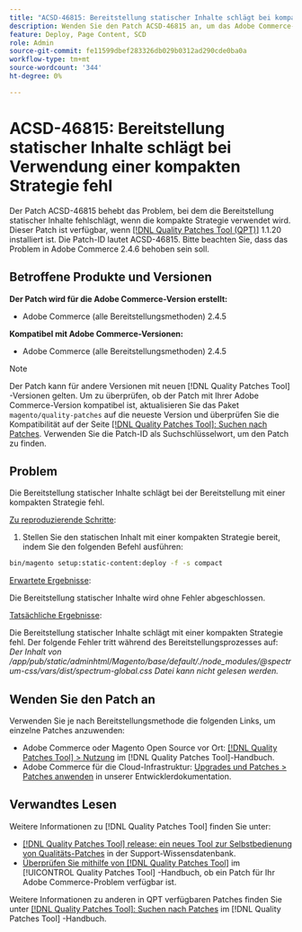 ```yaml
---
title: "ACSD-46815: Bereitstellung statischer Inhalte schlägt bei kompakter Strategie fehl."
description: Wenden Sie den Patch ACSD-46815 an, um das Adobe Commerce-Problem zu beheben, bei dem die Bereitstellung statischer Inhalte bei Verwendung einer kompakten Strategie fehlschlägt.
feature: Deploy, Page Content, SCD
role: Admin
source-git-commit: fe11599dbef283326db029b0312ad290cde0ba0a
workflow-type: tm+mt
source-wordcount: '344'
ht-degree: 0%

---
```


# ACSD-46815: Bereitstellung statischer Inhalte schlägt bei Verwendung einer kompakten Strategie fehl

Der Patch ACSD-46815 behebt das Problem, bei dem die Bereitstellung statischer Inhalte fehlschlägt, wenn die kompakte Strategie verwendet wird. Dieser Patch ist verfügbar, wenn [[!DNL Quality Patches Tool (QPT)]](https://support.magento.com/hc/en-us/articles/360047139492) 1.1.20 installiert ist. Die Patch-ID lautet ACSD-46815. Bitte beachten Sie, dass das Problem in Adobe Commerce 2.4.6 behoben sein soll.

## Betroffene Produkte und Versionen

**Der Patch wird für die Adobe Commerce-Version erstellt:**

* Adobe Commerce (alle Bereitstellungsmethoden) 2.4.5

**Kompatibel mit Adobe Commerce-Versionen:**

* Adobe Commerce (alle Bereitstellungsmethoden) 2.4.5

>[!NOTE]
>
>Der Patch kann für andere Versionen mit neuen [!DNL Quality Patches Tool] -Versionen gelten. Um zu überprüfen, ob der Patch mit Ihrer Adobe Commerce-Version kompatibel ist, aktualisieren Sie das Paket `magento/quality-patches` auf die neueste Version und überprüfen Sie die Kompatibilität auf der Seite [[!DNL Quality Patches Tool]: Suchen nach Patches](https://experienceleague.adobe.com/tools/commerce-quality-patches/index.html). Verwenden Sie die Patch-ID als Suchschlüsselwort, um den Patch zu finden.

## Problem

Die Bereitstellung statischer Inhalte schlägt bei der Bereitstellung mit einer kompakten Strategie fehl.

<u>Zu reproduzierende Schritte</u>:

1. Stellen Sie den statischen Inhalt mit einer kompakten Strategie bereit, indem Sie den folgenden Befehl ausführen:

```bash
bin/magento setup:static-content:deploy -f -s compact
```

<u>Erwartete Ergebnisse</u>:

Die Bereitstellung statischer Inhalte wird ohne Fehler abgeschlossen.

<u>Tatsächliche Ergebnisse</u>:

Die Bereitstellung statischer Inhalte schlägt mit einer kompakten Strategie fehl. Der folgende Fehler tritt während des Bereitstellungsprozesses auf: *Der Inhalt von /app/pub/static/adminhtml/Magento/base/default/./node_modules/@spectrum-css/vars/dist/spectrum-global.css Datei kann nicht gelesen werden.*

## Wenden Sie den Patch an

Verwenden Sie je nach Bereitstellungsmethode die folgenden Links, um einzelne Patches anzuwenden:

* Adobe Commerce oder Magento Open Source vor Ort: [[!DNL Quality Patches Tool] > Nutzung](/help/tools/quality-patches-tool/usage.md) im [!DNL Quality Patches Tool]-Handbuch.
* Adobe Commerce für die Cloud-Infrastruktur: [Upgrades und Patches > Patches anwenden](https://experienceleague.adobe.com/docs/commerce-cloud-service/user-guide/develop/upgrade/apply-patches.html) in unserer Entwicklerdokumentation.

## Verwandtes Lesen

Weitere Informationen zu [!DNL Quality Patches Tool] finden Sie unter:

* [[!DNL Quality Patches Tool] release: ein neues Tool zur Selbstbedienung von Qualitäts-Patches](https://experienceleague.adobe.com/en/docs/commerce-knowledge-base/kb/announcements/commerce-announcements/magento-quality-patches-released-new-tool-to-self-serve-quality-patches) in der Support-Wissensdatenbank.
* [Überprüfen Sie mithilfe von  [!DNL Quality Patches Tool]](/help/tools/quality-patches-tool/patches-available-in-qpt/check-patch-for-magento-issue-with-magento-quality-patches.md) im [!UICONTROL Quality Patches Tool] -Handbuch, ob ein Patch für Ihr Adobe Commerce-Problem verfügbar ist.


Weitere Informationen zu anderen in QPT verfügbaren Patches finden Sie unter [[!DNL Quality Patches Tool]: Suchen nach Patches](https://experienceleague.adobe.com/tools/commerce-quality-patches/index.html) im [!DNL Quality Patches Tool] -Handbuch.
